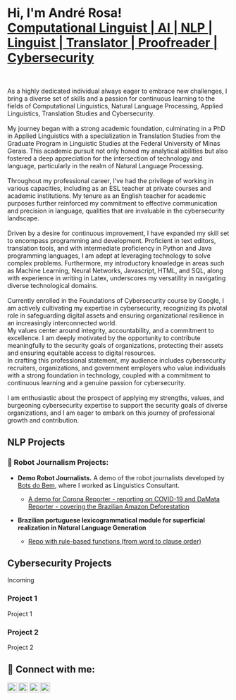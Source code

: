 <h1>Hi, I'm André Rosa! <br/> <a href="www.linkedin.com/in/andré-lrt-rosa">Computational Linguist | AI | NLP | Linguist | Translator | Proofreader | Cybersecurity</a></h1><br/>

As a highly dedicated individual always eager to embrace new challenges, I bring a diverse set of skills and a passion for continuous learning to the fields of Computational Linguistics, Natural Language Processing, Applied Linguistics, Translation Studies and Cybersecurity.<br/><br/>
My journey began with a strong academic foundation, culminating in a PhD in Applied Linguistics with a specialization in Translation Studies from the Graduate Program in Linguistic Studies at the Federal University of Minas Gerais. This academic pursuit not only honed my analytical abilities but also fostered a deep appreciation for the intersection of technology and language, particularly in the realm of Natural Language Processing.<br/><br/>
Throughout my professional career, I've had the privilege of working in various capacities, including as an ESL teacher at private courses and academic institutions. My tenure as an English teacher for academic purposes further reinforced my commitment to effective communication and precision in language, qualities that are invaluable in the cybersecurity landscape.<br/><br/>
Driven by a desire for continuous improvement, I have expanded my skill set to encompass programming and development. Proficient in text editors, translation tools, and with intermediate proficiency in Python and Java programming languages, I am adept at leveraging technology to solve complex problems. Furthermore, my introductory knowledge in areas such as Machine Learning, Neural Networks, Javascript, HTML, and SQL, along with experience in writing in Latex, underscores my versatility in navigating diverse technological domains.<br/>
<br/>
Currently enrolled in the Foundations of Cybersecurity course by Google, I am actively cultivating my expertise in cybersecurity, recognizing its pivotal role in safeguarding digital assets and ensuring organizational resilience in an increasingly interconnected world.<br/>
My values center around integrity, accountability, and a commitment to excellence. I am deeply motivated by the opportunity to contribute meaningfully to the security goals of organizations, protecting their assets and ensuring equitable access to digital resources.<br/>
In crafting this professional statement, my audience includes cybersecurity recruiters, organizations, and government employers who value individuals with a strong foundation in technology, coupled with a commitment to continuous learning and a genuine passion for cybersecurity.<br/>
<br/>
I am enthusiastic about the prospect of applying my strengths, values, and burgeoning cybersecurity expertise to support the security goals of diverse organizations, and I am eager to embark on this journey of professional growth and contribution.<br/>


<h2>NLP Projects</h2>
<h3>🤖 Robot Journalism Projects:</h3>

- <b>Demo Robot Journalists.</b> A demo of the robot journalists developed by <a href=https://github.com/BotsDoBem>Bots do Bem</a>, where I worked as Linguistics Consultant.
  - [A demo for Corona Reporter - reporting on COVID-19 and DaMata Reporter - covering the Brazilian Amazon Deforestation](https://github.com/BotsDoBem/DEMO_INPE_COVID)

- <b>Brazilian portuguese lexicogrammatical module for superficial realization in Natural Language Generation </b><br/>
  - [Repo with rule-based functions (from word to clause order)](https://github.com/AndreRosaLRT/NLG_PT_BR/tree/master/NLG_BRAZILIAN_PORTUGUESE)
<h2> Cybersecurity Projects </h2>
Incoming

<h3>Project 1</h3>
Project 1
<h3>Project 2</h3>
Project 2
<h2> 🤳 Connect with me:</h2>

[<img align="left" alt="JoshMadakor | YouTube" width="22px" src="https://cdn.jsdelivr.net/npm/simple-icons@v3/icons/youtube.svg" />][youtube]
[<img align="left" alt="JoshMadakor | Twitter" width="22px" src="https://cdn.jsdelivr.net/npm/simple-icons@v3/icons/twitter.svg" />][twitter]
[<img align="left" alt="JoshMadakor | LinkedIn" width="22px" src="https://cdn.jsdelivr.net/npm/simple-icons@v3/icons/linkedin.svg" />][linkedin]
[<img align="left" alt="JoshMadakor | Instagram" width="22px" src="https://cdn.jsdelivr.net/npm/simple-icons@v3/icons/instagram.svg" />][instagram]

[twitter]: https://twitter.com/joshmadakor
[youtube]: https://www.youtube.com/c/joshmadakor
[instagram]: https://www.instagram.com/joshmadakor/
[linkedin]: https://linkedin.com/in/joshmadakor

<!--
**joshmadakor1/joshmadakor1** is a ✨ _special_ ✨ repository because its `README.md` (this file) appears on your GitHub profile.

Here are some ideas to get you started:

#- 🔭 I’m currently working on ...
- 🌱 I’m currently learning ...
- 👯 I’m looking to collaborate on ...
- 🤔 I’m looking for help with ...
- 💬 Ask me about ...
- 📫 How to reach me: ...
- 😄 Pronouns: ...
- ⚡ Fun fact: ...
-->
